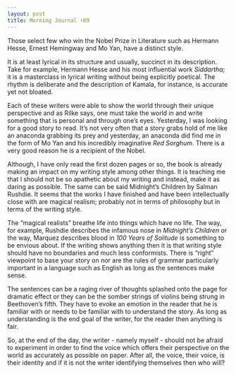 ```yaml
---
layout: post
title: Morning Journal ♯69
---
```


Those select few who win the Nobel Prize in Literature such as Hermann Hesse, Ernest Hemingway and Mo Yan, have a distinct style. 

It is at least lyrical in its structure and usually, succinct in its description. Take for example, Hermann Hesse and his most influential work _Siddartha_; it is a masterclass in lyrical writing without being explicitly poetical. The rhythm is deliberate and the description of Kamala, for instance, is accurate yet not bloated. 

Each of these writers were able to show the world through their unique perspective and as Rilke says, one must take the world in and write something that is personal and through one’s eyes. Yesterday, I was looking for a good story to read. It’s not very often that a story grabs hold of me like an anaconda grabbing its prey and yesterday, an anaconda did find me in the form of Mo Yan and his incredibly imaginative _Red Sorghum_. There is a very good reason he is a recipient of the Nobel. 

Although, I have only read the first dozen pages or so, the book is already making an impact on my writing style among other things. It is teaching me that I should not be so apathetic about my writing and instead, make it as daring as possible. The same can be said Midnight’s Children by Salman Rushdie. It seems that the works I have finished and have been intellectually close with are magical realism; probably not in terms of philosophy but in terms of the writing style. 

The “magical realists” breathe life into things which have no life. The way, for example, Rushdie describes the infamous nose in _Midnight’s Children_ or the way, Marquez describes blood in _100 Years of Solitude_ is something to be envious about. If the writing shows anything then it is that writing style should have no boundaries and much less conformists. There is “right” viewpoint to base your story on nor are the rules of grammar particularly important in a language such as English as long as the sentences make sense. 

The sentences can be a raging river of thoughts splashed onto the page for dramatic effect or they can be the somber strings of violins being strung in Beethoven’s fifth. They have to evoke an emotion in the reader that he is familiar with or needs to be familiar with to understand the story. As long as understanding is the end goal of the writer, for the reader then anything is fair. 

So, at the end of the day, the writer - namely myself - should not be afraid to experiment in order to find the voice which offers their perspective on the world as accurately as possible on paper. After all, the voice, their voice, is their identity and if it is not the writer identifying themselves then who will?
